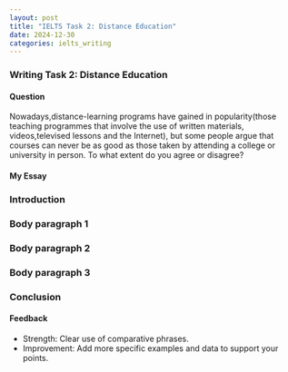 ```yaml
---
layout: post
title: "IELTS Task 2: Distance Education"
date: 2024-12-30
categories: ielts_writing
---
```


### Writing Task 2: Distance Education

#### Question
Nowadays,distance-learning programs have gained in popularity(those teaching programmes that involve the use of written materials, videos,televised lessons and the Internet), but some people argue that courses can never be as good as those taken by attending a college or university in person. To what extent do you agree or disagree?

#### My Essay

### Introduction

### Body paragraph 1

### Body paragraph 2

### Body paragraph 3

### Conclusion


#### Feedback
- Strength: Clear use of comparative phrases.
- Improvement: Add more specific examples and data to support your points.
